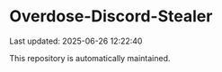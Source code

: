 # Overdose-Discord-Stealer

Last updated: 2025-06-26 12:22:40

This repository is automatically maintained.
